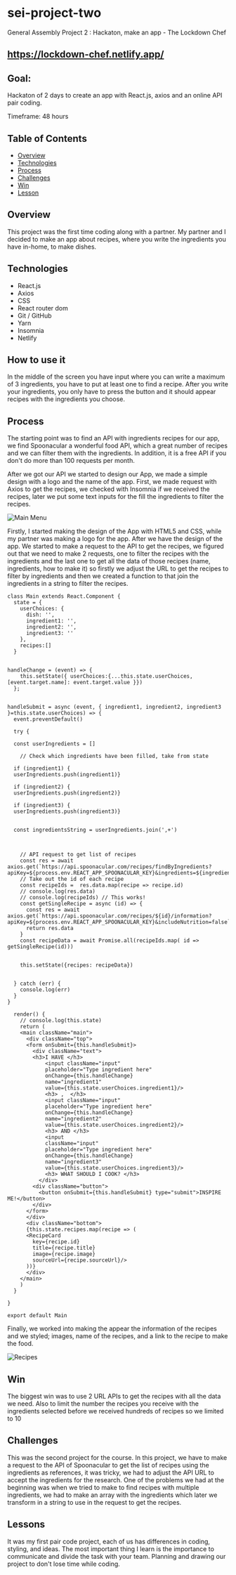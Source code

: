 # sei-project-two

General Assembly Project 2 : Hackaton, make an app - The Lockdown Chef

## https://lockdown-chef.netlify.app/

## Goal: 
Hackaton of 2 days to create an app with React.js, axios and an online API pair coding.

Timeframe: 48 hours

## Table of Contents

- [Overview](#overview)
- [Technologies](#technologies)
- [Process](#process)
- [Challenges](#challenges)
- [Win](#win)
- [Lesson](#lesson)

## Overview

This project was the first time coding along with a partner. My partner and I decided to make an app about recipes, where you write the ingredients you have in-home, to make dishes.

## Technologies

- React.js
- Axios
- CSS
- React router dom
- Git / GitHub
- Yarn
- Insomnia
- Netlify

## How to use it

In the middle of the screen you have input where you can write a maximum of 3 ingredients, you have to put at least one to find a recipe. After you write your ingredients, you only have to press the button and it should appear recipes with the ingredients you choose.

## Process

The starting point was to find an API with ingredients recipes for our app, we find Spoonacular a wonderful food API, which a great number of recipes and we can filter them with the ingredients. In addition, it is a free API if you don't do more than 100 requests per month.

After we got our API we started to design our App, we made a simple design with a logo and the name of the app. First, we made request with Axios to get the recipes, we checked with Insomnia if we received the recipes, later we put some text inputs for the fill the ingredients to filter the recipes.

![Main Menu](src/assets/main.png)

Firstly, I started making the design of the App with HTML5 and CSS, while my partner was making a logo for the app. After we have the design of the app. We started to make a request to the API to get the recipes, we figured out that we need to make 2 requests, one to filter the recipes with the ingredients and the last one to get all the data of those recipes (name, ingredients, how to make it) so firstly we adjust the URL to get the recipes to filter by ingredients and then we created a function to that join the ingredients in a string to filter the recipes.


```
class Main extends React.Component {
  state = { 
    userChoices: {
      dish: '',
      ingredient1: '',
      ingredient2: '',
      ingredient3: ''
    },
    recipes:[]
  }
  

handleChange = (event) => {
    this.setState({ userChoices:{...this.state.userChoices, [event.target.name]: event.target.value }})
  };


handleSubmit = async (event, { ingredient1, ingredient2, ingredient3 }=this.state.userChoices) => {
  event.preventDefault()

  try {

  const userIngredients = []

    // Check which ingredients have been filled, take from state

  if (ingredient1) {
  userIngredients.push(ingredient1)}

  if (ingredient2) {
  userIngredients.push(ingredient2)}

  if (ingredient3) {
  userIngredients.push(ingredient3)}


  const ingredientsString = userIngredients.join(',+')



    // API request to get list of recipes
    const res = await axios.get(`https://api.spoonacular.com/recipes/findByIngredients?apiKey=${process.env.REACT_APP_SPOONACULAR_KEY}&ingredients=${ingredientsString}&number=10`)
    // Take out the id of each recipe
    const recipeIds =  res.data.map(recipe => recipe.id)
    // console.log(res.data)
    // console.log(recipeIds) // This works!
    const getSingleRecipe = async (id) => {  
      const res = await  axios.get(`https://api.spoonacular.com/recipes/${id}/information?apiKey=${process.env.REACT_APP_SPOONACULAR_KEY}&includeNutrition=false`)
      return res.data
    }
    const recipeData = await Promise.all(recipeIds.map( id => getSingleRecipe(id)))


    this.setState({recipes: recipeData})
  
  
  } catch (err) {
    console.log(err)
  }
}

  render() {
    // console.log(this.state)
    return (
    <main className="main">
      <div className="top">
      <form onSubmit={this.handleSubmit}>
        <div className="text">
        <h3>I HAVE </h3>
            <input className="input"
            placeholder="Type ingredient here"
            onChange={this.handleChange}
            name="ingredient1"
            value={this.state.userChoices.ingredient1}/> 
            <h3> ,  </h3>
            <input className="input"
            placeholder="Type ingredient here"
            onChange={this.handleChange}
            name="ingredient2"
            value={this.state.userChoices.ingredient2}/>
            <h3> AND </h3>  
            <input 
            className="input"
            placeholder="Type ingredient here"
            onChange={this.handleChange}
            name="ingredient3"
            value={this.state.userChoices.ingredient3}/>
            <h3> WHAT SHOULD I COOK? </h3>
          </div>  
        <div className="button">
          <button onSubmit={this.handleSubmit} type="submit">INSPIRE ME!</button> 
        </div>
      </form>
      </div>
      <div className="bottom">
      {this.state.recipes.map(recipe => (
      <RecipeCard 
        key={recipe.id} 
        title={recipe.title} 
        image={recipe.image}
        sourceUrl={recipe.sourceUrl}/>
      ))}
      </div>
    </main>
    )
  }

}

export default Main
```

Finally, we worked into making the appear the information of the recipes and we styled; images, name of the recipes, and a link to the recipe to make the food.

![Recipes](src/assets/recipes.png)

## Win

The biggest win was to use 2 URL APIs to get the recipes with all the data we need. Also to limit the number the recipes you receive with the ingredients selected before we received hundreds of recipes so we limited to 10

## Challenges

This was the second project for the course. In this project, we have to make a request to the API of Spoonacular to get the list of recipes using the ingredients as references, it was tricky, we had to adjust the API URL to accept the ingredients for the research. One of the problems we had at the beginning was when we tried to make to find recipes with multiple ingredients, we had to make an array with the ingredients which later we transform in a string to use in the request to get the recipes.

## Lessons

It was my first pair code project, each of us has differences in coding, styling, and ideas. The most important thing I learn is the importance to communicate and divide the task with your team. Planning and drawing our project to don't lose time while coding.

